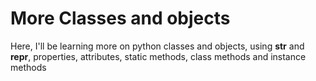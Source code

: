 # More Classes and objects
Here, I'll be learning more on python classes and objects, using __str__ and __repr__, properties, attributes, static methods, class methods and instance methods

